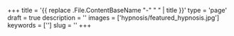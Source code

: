 +++
title = '{{ replace .File.ContentBaseName "-" " " | title }}'
type = 'page'
draft = true
description = ''
images = ['hypnosis/featured_hypnosis.jpg']
keywords = ['']
slug = ''
+++